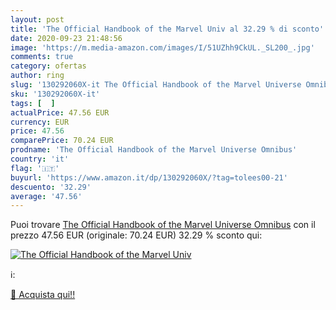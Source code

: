 ```yaml
---
layout: post
title: 'The Official Handbook of the Marvel Univ al 32.29 % di sconto'
date: 2020-09-23 21:48:56
image: 'https://m.media-amazon.com/images/I/51UZhh9CkUL._SL200_.jpg'
comments: true
category: ofertas
author: ring
slug: '130292060X-it The Official Handbook of the Marvel Universe Omnibus'
sku: '130292060X-it'
tags: [  ]
actualPrice: 47.56 EUR
currency: EUR
price: 47.56
comparePrice: 70.24 EUR
prodname: 'The Official Handbook of the Marvel Universe Omnibus'
country: 'it'
flag: '🇮🇹'
buyurl: 'https://www.amazon.it/dp/130292060X/?tag=tolees00-21'
descuento: '32.29'
average: '47.56'
---
```


Puoi trovare [The Official Handbook of the Marvel Universe Omnibus](https://www.amazon.it/dp/130292060X/?tag=tolees00-21) con il prezzo 47.56 EUR (originale: 70.24 EUR) 32.29 % sconto qui:

[![The Official Handbook of the Marvel Univ](https://m.media-amazon.com/images/I/51UZhh9CkUL._SL200_.jpg)](https://www.amazon.it/dp/130292060X/?tag=tolees00-21)

ℹ️:


[🛒 Acquista qui!!](https://www.amazon.it/dp/130292060X/?tag=tolees00-21)
